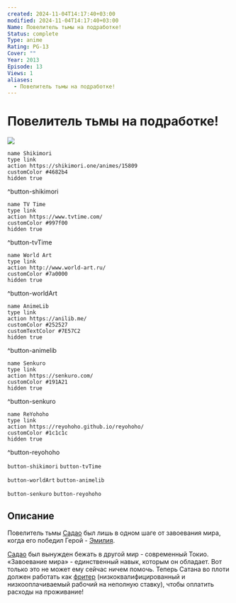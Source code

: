 ```yaml
---
created: 2024-11-04T14:17:40+03:00
modified: 2024-11-04T14:17:40+03:00
Name: Повелитель тьмы на подработке!
Status: complete
Type: anime
Rating: PG-13
Cover: ""
Year: 2013
Episode: 13
Views: 1
aliases:
  - Повелитель тьмы на подработке!
---
```


# Повелитель тьмы на подработке!

![](https://nyaa.shikimori.one/uploads/poster/animes/15809/3d14d270bf9c7b9a169cf2b9fa60d7ec.jpeg)

```button
name Shikimori
type link
action https://shikimori.one/animes/15809
customColor #4682b4
hidden true
```
^button-shikimori

```button
name TV Time
type link
action https://www.tvtime.com/
customColor #997f00
hidden true
```
^button-tvTime

```button
name World Art
type link
action http://www.world-art.ru/
customColor #7a0000
hidden true
```
^button-worldArt

```button
name AnimeLib
type link
action https://anilib.me/
customColor #252527
customTextColor #7E57C2
hidden true
```
^button-animelib

```button
name Senkuro
type link
action https://senkuro.com/
customColor #191A21
hidden true
```
^button-senkuro

```button
name ReYohoho
type link
action https://reyohoho.github.io/reyohoho/
customColor #1c1c1c
hidden true
```
^button-reyohoho

`button-shikimori` `button-tvTime`

`button-worldArt` `button-animelib`

`button-senkuro` `button-reyohoho`

## Описание

Повелитель тьмы [Садао](https://shikimori.one/characters/70733-sadao-maou) был лишь в одном шаге от завоевания мира, когда его победил Герой - [Эмилия](https://shikimori.one/characters/70735-emi-yusa).

[Садао](https://shikimori.one/characters/70733-sadao-maou) был вынужден бежать в другой мир - современный Токио. «Завоевание мира» - единственный навык, которым он обладает. Вот только это не может ему сейчас ничем помочь. Теперь Сатана во плоти должен работать как [фритер](https://ru.wikipedia.org/wiki/Фурита) (низкоквалифицированный и низкооплачиваемый рабочий на неполную ставку), чтобы оплатить расходы на проживание!
